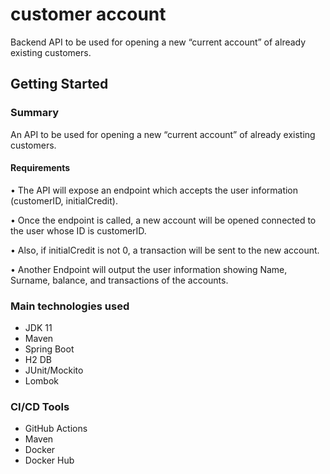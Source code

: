 # customer account
Backend API to be used for opening a new “current account” of already existing
customers.

## Getting Started
### Summary
An API to be used for opening a new “current account” of already existing
customers.

#### Requirements

• The API will expose an endpoint which accepts the user information (customerID,
initialCredit).

• Once the endpoint is called, a new account will be opened connected to the user whose ID is
customerID.

• Also, if initialCredit is not 0, a transaction will be sent to the new account.

• Another Endpoint will output the user information showing Name, Surname, balance, and
transactions of the accounts.


### Main technologies used
- JDK 11
- Maven
- Spring Boot
- H2 DB
- JUnit/Mockito
- Lombok

### CI/CD Tools
- GitHub Actions
- Maven
- Docker
- Docker Hub

